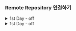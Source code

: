 ### Remote Repository 연결하기

<details>
<summary> 1st Day - off </summary>
<div markdown = "1">
   
Remote Repo 생성하기

Github

1. 기본 브랜치 이름 master로 변경하기
2. new Repo 생성 버튼 눌러서
   1. 이름 설정
   2. 만들기

### Local

1. 새로운 디렉토리 생성:
   1. mkdir(make directory)
   2. cd (경로)
   3. git init
   4. git remote add origin (원격 레포지트리 주소(url))
   5. git remote -v: origin 이름으로 remote 추가된 것 확인
   6. touch README.md
2. 비전남기기(remote repository로 push하기 전 반드시 commit 있어야한다.)
   1. git add (파일명, 확장자 파일명)
      * git add . 현재 위치한 wd 의 모든 수정사항
   2. git commit -m 'first commit'
3. git remote push origin master

만약 origin의 위치를 변경하고 싶을 경우
1. git remote remove origin (바꾸기 전 파일)
2. git remote add origin [코드] (바꾸고 싶은 파일)
3. git pull origin master --rebase (바꾸고 싶은 파일) => origin root 추가

하나의 Repository에서 여러명이 사용하는 경우
1. git pull => 항상 최신 버전으로 가져온다. (Remote에서 Local로 끌고오는것)
2. git clone [코드] => 최신 버전을 clone한다.

conflict가 나오는 상황
1. 같이 일을 했을 때 A인 사람이 먼저 push하고 B가 이후 push하면 conflict
2. git pull
3. git commit (vim 환경에서 저장되어 있음) 
4. 'wq'로 저장 => commit의 수정한다. (그냥 push해도 상관없음)

Til Remote Repository 생성
1. Local File 변경
2. 기존의 Til Clone 한 후에 git clone 

https://www.notion.so/cd9b412a45824fbf8767205cd7aab4d8?v=7b5510bcbcf04550b552cc5b05056c1d&p=723bd6584e9f4a849bd8388b5972dba0
</div>
</details>


<details>
<summary> 1st Day - off </summary>
<div markdown = "1">
   https://www.notion.so/cd9b412a45824fbf8767205cd7aab4d8?v=7b5510bcbcf04550b552cc5b05056c1d&p=9e89eceb499c4284b52694e97ebc9b66
</div>
</details>

